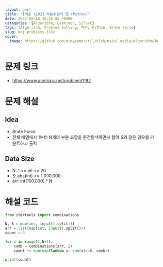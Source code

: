 ```yaml
---
layout: post
title: "[백준 1182] 부분수열의 합 (Python)"
date: 2022-08-18 10:28:00 +0900
categories: [Algorithm, Baekjoon, Silver]
tags: [Algorithm, Problem Solving, 백준, Python, Brute Force]
slug: boj-problems-1182
cover:
  image: https://github.com/minyeamer/til/blob/main/.media/algorithm/boj-logo.png?raw=true
---
```


# 문제 링크
- https://www.acmicpc.net/problem/1182

# 문제 해설

## Idea
- Brute Force
- 전체 배열에서 1부터 N개의 부분 조합을 완전탐색하면서 합이 S와 같은 경우를 카운트하고 출력

## Data Size
- N: 1 <= int <= 20
- S: abs(int) <= 1,000,000
- arr: int(100,000) * N

# 해설 코드

```python
from itertools import combinations

N, S = map(int, input().split())
arr = list(map(int, input().split()))
count = 0

for i in range(1,N+1):
    comb = combinations(arr, i)
    count += sum(map(lambda x: sum(x)==S, comb))

print(count)
```
